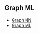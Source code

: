 ## Graph ML

* [Graph NN](https://www.youtube.com/watch?v=fOctJB4kVlM&list=PLV8yxwGOxvvoNkzPfCx2i8an--Tkt7O8Z)
* [Graph ML](https://www.youtube.com/watch?v=JAB_plj2rbA&list=PLoROMvodv4rPLKxIpqhjhPgdQy7imNkDn)
